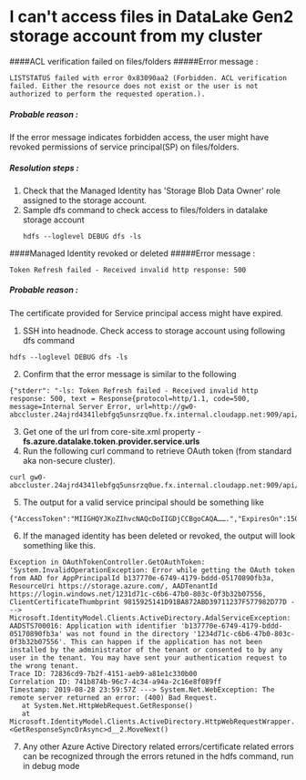 # I can't access files in DataLake Gen2 storage account from my cluster

####ACL verification failed on files/folders
#####Error message :
~~~
LISTSTATUS failed with error 0x83090aa2 (Forbidden. ACL verification failed. Either the resource does not exist or the user is not authorized to perform the requested operation.).
~~~
##### Probable reason :
If the error message indicates forbidden access, the user might have revoked permissions of service principal(SP) on files/folders.

##### Resolution steps :
1. Check that the Managed Identity has 'Storage Blob Data Owner' role assigned to the storage account.
2. Sample dfs command to check access to files/folders in datalake storage account
	~~~
	hdfs --loglevel DEBUG dfs -ls
	~~~
####Managed Identity revoked or deleted
#####Error message :
~~~
Token Refresh failed - Received invalid http response: 500
~~~
##### Probable reason :
The certificate provided for Service principal access might have expired.
1. SSH into headnode. Check access to storage account using following dfs command
~~~
hdfs --loglevel DEBUG dfs -ls
~~~
2. Confirm that the error message is similar to the following
~~~
{"stderr": "-ls: Token Refresh failed - Received invalid http response: 500, text = Response{protocol=http/1.1, code=500, message=Internal Server Error, url=http://gw0-abccluster.24ajrd4341lebfgq5unsrzq0ue.fx.internal.cloudapp.net:909/api/oauthtoken}}...
~~~
3. Get one of the url from core-site.xml property - **fs.azure.datalake.token.provider.service.urls**
4. Run the following curl command to retrieve OAuth token (from standard aka non-secure cluster).
~~~
curl gw0-abccluster.24ajrd4341lebfgq5unsrzq0ue.fx.internal.cloudapp.net:909/api/oauthtoken
~~~
5. The output for a valid service principal should be something like
~~~
{"AccessToken":"MIIGHQYJKoZIhvcNAQcDoIIGDjCCBgoCAQA…….","ExpiresOn":1500447750098}
~~~
6. If the managed identity has been deleted or revoked, the output will look something like this.
~~~
Exception in OAuthTokenController.GetOAuthToken: 'System.InvalidOperationException: Error while getting the OAuth token from AAD for AppPrincipalId b137770e-6749-4179-bddd-05170890fb3a, ResourceUri https://storage.azure.com/, AADTenantId https://login.windows.net/1231d71c-c6b6-47b0-803c-0f3b32b07556, ClientCertificateThumbprint 9815925141D91BA872ABD39711237F577982D77D ---> Microsoft.IdentityModel.Clients.ActiveDirectory.AdalServiceException: AADSTS700016: Application with identifier 'b137770e-6749-4179-bddd-05170890fb3a' was not found in the directory '1234d71c-c6b6-47b0-803c-0f3b32b07556'. This can happen if the application has not been installed by the administrator of the tenant or consented to by any user in the tenant. You may have sent your authentication request to the wrong tenant.
Trace ID: 72836cd9-7b2f-4151-aeb9-a81e1c330b00
Correlation ID: 741b874b-96c7-4c34-a94a-2c16e8f089ff
Timestamp: 2019-08-28 23:59:57Z ---> System.Net.WebException: The remote server returned an error: (400) Bad Request.
   at System.Net.HttpWebRequest.GetResponse()
   at Microsoft.IdentityModel.Clients.ActiveDirectory.HttpWebRequestWrapper.<GetResponseSyncOrAsync>d__2.MoveNext()
~~~

7. Any other Azure Active Directory related errors/certificate related errors can be recognized through the errors retuned in the hdfs command, run in debug mode
